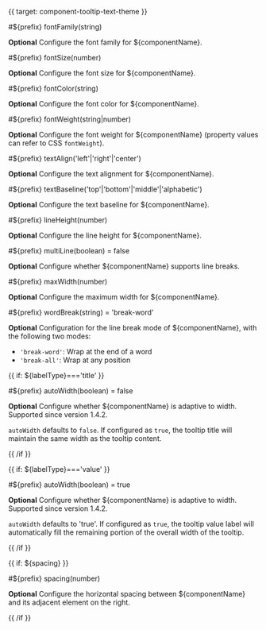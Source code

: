 {{ target: component-tooltip-text-theme }}

<!-- ITooltipTextTheme -->

#${prefix} fontFamily(string)

**Optional** Configure the font family for ${componentName}.

#${prefix} fontSize(number)

**Optional** Configure the font size for ${componentName}.

#${prefix} fontColor(string)

**Optional** Configure the font color for ${componentName}.

#${prefix} fontWeight(string|number)

**Optional** Configure the font weight for ${componentName} (property values can refer to CSS `fontWeight`).

#${prefix} textAlign('left'|'right'|'center')

**Optional** Configure the text alignment for ${componentName}.

#${prefix} textBaseline('top'|'bottom'|'middle'|'alphabetic')

**Optional** Configure the text baseline for ${componentName}.

#${prefix} lineHeight(number)

**Optional** Configure the line height for ${componentName}.

#${prefix} multiLine(boolean) = false

**Optional** Configure whether ${componentName} supports line breaks.

#${prefix} maxWidth(number)

**Optional** Configure the maximum width for ${componentName}.

#${prefix} wordBreak(string) = 'break-word'

**Optional** Configuration for the line break mode of ${componentName}, with the following two modes:

- `'break-word'`: Wrap at the end of a word
- `'break-all'`: Wrap at any position

{{ if: ${labelType}==='title' }}

#${prefix} autoWidth(boolean) = false

**Optional** Configure whether ${componentName} is adaptive to width. Supported since version 1.4.2.

`autoWidth` defaults to `false`. If configured as `true`, the tooltip title will maintain the same width as the tooltip content.

{{ /if }}

{{ if: ${labelType}==='value' }}

#${prefix} autoWidth(boolean) = true

**Optional** Configure whether ${componentName} is adaptive to width. Supported since version 1.4.2.

`autoWidth` defaults to 'true'. If configured as `true`, the tooltip value label will automatically fill the remaining portion of the overall width of the tooltip.

{{ /if }}

{{ if: ${spacing} }}

#${prefix} spacing(number)

**Optional** Configure the horizontal spacing between ${componentName} and its adjacent element on the right.

{{ /if }}
